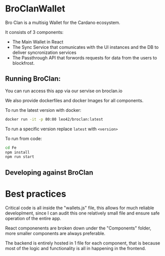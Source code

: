 # BroClanWallet
Bro Clan is a multisig Wallet for the Cardano ecosystem.


It consists of 3 components: 
- The Main Wallet in React 
- The Sync Service that comunicates with the UI instances and the DB to deliver syncronization services
- The Passthrough API that forwords requests for data from the users to blockfrost. 



## Running BroClan:

You can run access this app via our servise on broclan.io 

We also provide dockerfiles and docker Images for all components. 

To run the latest version with docker: 
```sh
docker run -it -p 80:80 leo42/broclan:latest
```

To run a specific version replace `latest` with `<version>`

To run from code: 
```sh
cd Fe
npm install   
npm run start
```


## Developing against BroClan


# Best practices 

Critical code is all inside the "wallets.js" file, this allows for much reliable developlment, since I can audit this one relatively small file and ensure safe operation of the entire app. 

React componenents are broken down under the "Components" folder, more smaller components are always preferable. 

The backend is entirely hosted in 1 file for each component, that is because most of the logic and functionality is all in happening in the frontend. 
